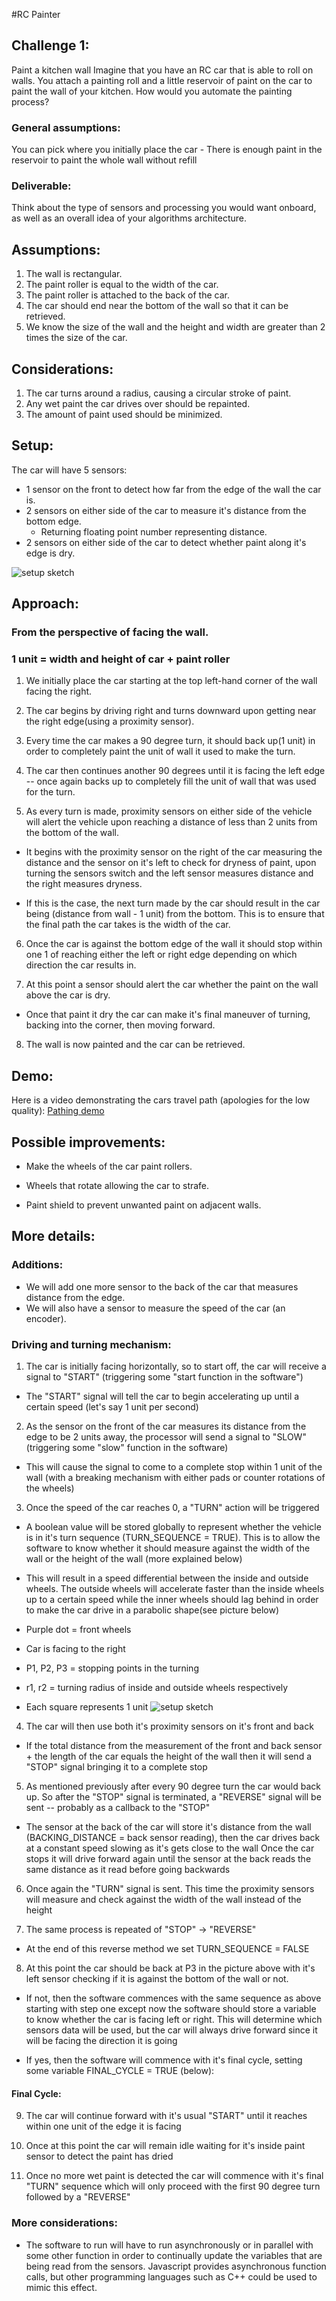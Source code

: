#RC Painter

## Challenge 1:

Paint a kitchen wall Imagine that you have an RC car that is able to roll on walls.
You attach a painting roll and a little reservoir of paint on the car to paint the wall of your kitchen. How would you automate the painting process?

### General assumptions:

You can pick where you initially place the car - There is enough paint in the reservoir to paint the whole wall without refill

### Deliverable:

Think about the type of sensors and processing you would want onboard, as well as an overall idea of your algorithms architecture.

## Assumptions:

1. The wall is rectangular.
2. The paint roller is equal to the width of the car.
3. The paint roller is attached to the back of the car.
4. The car should end near the bottom of the wall so that it can be retrieved.
5. We know the size of the wall and the height and width are greater than 2 times the size of the car.

## Considerations:

1. The car turns around a radius, causing a circular stroke of paint.
2. Any wet paint the car drives over should be repainted.
3. The amount of paint used should be minimized.

## Setup:

The car will have 5 sensors:
* 1 sensor on the front to detect how far from the edge of the wall the car is.
* 2 sensors on either side of the car to measure it's distance from the bottom edge.
  * Returning floating point number representing distance.
* 2 sensors on either side of the car to detect whether paint along it's edge is dry.

![setup sketch](images/setup.jpg)

## Approach:

### From the perspective of facing the wall.
### 1 unit = width and height of car + paint roller

1. We initially place the car starting at the top left-hand corner of the wall facing the right.

2. The car begins by driving right and turns downward upon getting near the right edge(using a proximity sensor).

3. Every time the car makes a 90 degree turn, it should back up(1 unit) in order to completely paint the unit of wall it used to make the turn.

4. The car then continues another 90 degrees until it is facing the left edge -- once again backs up to completely fill the unit of wall that was used for the turn.

5. As every turn is made, proximity sensors on either side of the vehicle will alert the vehicle upon reaching a distance of less than 2 units from the bottom of the wall.

  * It begins with the proximity sensor on the right of the car measuring the distance and the sensor on it's left to check for dryness of paint, upon turning the sensors switch and the left sensor measures distance and the right measures dryness.

  * If this is the case, the next turn made by the car should result in the car being (distance from wall - 1 unit) from the bottom. This is to ensure that the final path the car takes is the width of the car.

6. Once the car is against the bottom edge of the wall it should stop within one 1 of reaching either the left or right edge depending on which direction the car results in.

7. At this point a sensor should alert the car whether the paint on the wall above the car is dry.

  * Once that paint it dry the car can make it's final maneuver of turning, backing into the corner, then moving forward.

8. The wall is now painted and the car can be retrieved.

## Demo:
Here is a video demonstrating the cars travel path (apologies for the low quality): [Pathing demo](https://www.youtube.com/watch?v=VKIs81gYPeo)

## Possible improvements:

* Make the wheels of the car paint rollers.

* Wheels that rotate allowing the car to strafe.

* Paint shield to prevent unwanted paint on adjacent walls.

## More details:

### Additions:

* We will add one more sensor to the back of the car that measures distance from the edge.
* We will also have a sensor to measure the speed of the car (an encoder).

### Driving and turning mechanism:

1. The car is initially facing horizontally, so to start off, the car will receive a signal to "START" (triggering some "start function in the software")
  * The "START" signal will tell the car to begin accelerating up until a certain speed (let's say 1 unit per second)

2. As the sensor on the front of the car measures its distance from the edge to be 2 units away, the processor will send a signal to "SLOW"(triggering some "slow" function in the software)
  * This will cause the signal to come to a complete stop within 1 unit of the wall (with a breaking mechanism with either pads or counter rotations of the wheels)

3. Once the speed of the car reaches 0, a "TURN" action will be triggered
  * A boolean value will be stored globally to represent whether the vehicle is in it's turn sequence (TURN_SEQUENCE = TRUE). This is to allow the software to know whether it should measure against the width of the wall or the height of the wall (more explained below)
  * This will result in a speed differential between the inside and outside wheels. The outside wheels will accelerate faster than the inside wheels up to a certain speed while the inner wheels should lag behind in order to make the car drive in a parabolic shape(see picture below)

* Purple dot = front wheels
* Car is facing to the right
* P1, P2, P3 = stopping points in the turning
* r1, r2 = turning radius of inside and outside wheels respectively
* Each square represents 1 unit
![setup sketch](images/turning.jpg)

4. The car will then use both it's proximity sensors on it's front and back
  * If the total distance from the measurement of the front and back sensor + the length of the car equals the height of the wall then it will send a "STOP" signal bringing it to a complete stop

5. As mentioned previously after every 90 degree turn the car would back up. So after the "STOP" signal is terminated, a "REVERSE" signal will be sent -- probably as a callback to the "STOP"
  * The sensor at the back of the car will store it's distance from the wall (BACKING_DISTANCE = back sensor reading), then the car drives back at a constant speed slowing as it's gets close to the wall Once the car stops it will drive forward again until the sensor at the back reads the same distance as it read before going backwards

6. Once again the "TURN" signal is sent. This time the proximity sensors will measure and check against the width of the wall instead of the height

7. The same process is repeated of "STOP" -> "REVERSE"
  * At the end of this reverse method we set TURN_SEQUENCE = FALSE

8. At this point the car should be back at P3 in the picture above with it's left sensor checking if it is against the bottom of the wall or not.
  * If not, then the software commences with the same sequence as above starting with step one except now the software should store a variable to know whether the car is facing left or right. This will determine which sensors data will be used, but the car will always drive forward since it will be facing the direction it is going

  * If yes, then the software will commence with it's final cycle, setting some variable FINAL_CYCLE = TRUE (below):

#### Final Cycle:

9. The car will continue forward with it's usual "START" until it reaches within one unit of the edge it is facing

10. Once at this point the car will remain idle waiting for it's inside paint sensor to detect the paint has dried

11. Once no more wet paint is detected the car will commence with it's final "TURN" sequence which will only proceed with the first 90 degree turn followed by a "REVERSE"

### More considerations:

* The software to run will have to run asynchronously or in parallel with some other function in order to continually update the variables that are being read from the sensors. Javascript provides asynchronous function calls, but other programming languages such as C++ could be used to mimic this effect.
